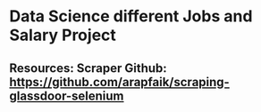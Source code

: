 # Data Science different Jobs and Salary Project

## Resources: Scraper Github: https://github.com/arapfaik/scraping-glassdoor-selenium
